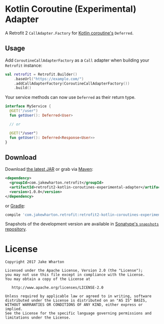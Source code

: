 Kotlin Coroutine (Experimental) Adapter
=======================================

A Retrofit 2 `CallAdapter.Factory` for [Kotlin coroutine's][1] `Deferred`.


Usage
-----

Add `CoroutineCallAdapterFactory` as a `Call` adapter when building your `Retrofit` instance:
```kotlin
val retrofit = Retrofit.Builder()
    .baseUrl("https://example.com/")
    .addCallAdapterFactory(CoroutineCallAdapterFactory())
    .build()
```

Your service methods can now use `Deferred` as their return type.
```kotlin
interface MyService {
  @GET("/user")
  fun getUser(): Deferred<User>

  // or

  @GET("/user")
  fun getUser(): Deferred<Response<User>>
}
```


Download
--------

Download [the latest JAR][2] or grab via [Maven][3]:
```xml
<dependency>
  <groupId>com.jakewharton.retrofit</groupId>
  <artifactId>retrofit2-kotlin-coroutines-experimental-adapter</artifactId>
  <version>1.0.0</version>
</dependency>
```
or [Gradle][3]:
```groovy
compile 'com.jakewharton.retrofit:retrofit2-kotlin-coroutines-experimental-adapter:1.0.0'
```

Snapshots of the development version are available in [Sonatype's `snapshots` repository][snap].


License
=======

    Copyright 2017 Jake Wharton

    Licensed under the Apache License, Version 2.0 (the "License");
    you may not use this file except in compliance with the License.
    You may obtain a copy of the License at

       http://www.apache.org/licenses/LICENSE-2.0

    Unless required by applicable law or agreed to in writing, software
    distributed under the License is distributed on an "AS IS" BASIS,
    WITHOUT WARRANTIES OR CONDITIONS OF ANY KIND, either express or implied.
    See the License for the specific language governing permissions and
    limitations under the License.




 [1]: https://kotlinlang.org/docs/reference/coroutines.html
 [2]: https://search.maven.org/remote_content?g=com.jakewharton.retrofit&a=retrofit2-kotlin-coroutines-experimental-adapter&v=LATEST
 [3]: http://search.maven.org/#search%7Cga%7C1%7Cg%3A%22com.jakewharton.retrofit%22%20a%3A%22retrofit2-kotlin-coroutines-experimental-adapter%22
 [snap]: https://oss.sonatype.org/content/repositories/snapshots/
